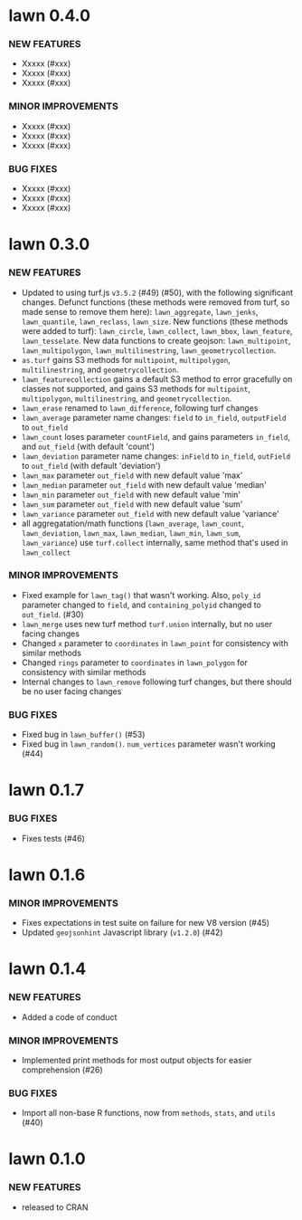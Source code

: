 lawn 0.4.0
==========

### NEW FEATURES

* Xxxxx (#xxx)
* Xxxxx (#xxx)
* Xxxxx (#xxx)

### MINOR IMPROVEMENTS

* Xxxxx (#xxx)
* Xxxxx (#xxx)
* Xxxxx (#xxx)

### BUG FIXES

* Xxxxx (#xxx)
* Xxxxx (#xxx)
* Xxxxx (#xxx)


lawn 0.3.0
==========

### NEW FEATURES

* Updated to using turf.js `v3.5.2` (#49) (#50), with the following significant
changes. Defunct functions (these methods were removed from turf, so
made sense to remove them here): `lawn_aggregate`, `lawn_jenks`,
`lawn_quantile`, `lawn_reclass`, `lawn_size`. New functions (these methods
were added to turf): `lawn_circle`, `lawn_collect`, `lawn_bbox`,
`lawn_feature`, `lawn_tesselate`. New data functions
to create geojson: `lawn_multipoint`, `lawn_multipolygon`,
`lawn_multilinestring`, `lawn_geometrycollection`.
* `as.turf` gains S3 methods for `multipoint`, `multipolygon`,
`multilinestring`, and `geometrycollection`.
* `lawn_featurecollection` gains a default S3 method to error
gracefully on classes not supported, and gains S3 methods for `multipoint`,
`multipolygon`, `multilinestring`, and `geometrycollection`.
* `lawn_erase` renamed to `lawn_difference`, following turf changes
* `lawn_average` parameter name changes: `field` to `in_field`,
`outputField` to `out_field`
* `lawn_count` loses parameter `countField`, and gains parameters
`in_field`, and `out_field` (with default 'count')
* `lawn_deviation` parameter name changes: `inField` to `in_field`,
`outField` to `out_field` (with default 'deviation')
* `lawn_max` parameter `out_field` with new default value 'max'
* `lawn_median` parameter `out_field` with new default value 'median'
* `lawn_min` parameter `out_field` with new default value 'min'
* `lawn_sum` parameter `out_field` with new default value 'sum'
* `lawn_variance` parameter `out_field` with new default value 'variance'
* all aggregatation/math functions (`lawn_average`, `lawn_count`, `lawn_deviation`,
`lawn_max`, `lawn_median`, `lawn_min`, `lawn_sum`, `lawn_variance`)
use `turf.collect` internally, same method that's used in `lawn_collect`

### MINOR IMPROVEMENTS

* Fixed example for `lawn_tag()` that wasn't working. Also,
`poly_id` parameter changed to `field`, and `containing_polyid`
changed to `out_field`. (#30)
* `lawn_merge` uses new turf method `turf.union` internally, but
no user facing changes
* Changed `x` parameter to `coordinates` in `lawn_point` for
consistency with similar methods
* Changed `rings` parameter to `coordinates` in `lawn_polygon` for
consistency with similar methods
* Internal changes to `lawn_remove` following turf changes, but
there should be no  user facing changes

### BUG FIXES

* Fixed bug in `lawn_buffer()` (#53)
* Fixed bug in `lawn_random()`. `num_vertices` parameter wasn't working (#44)


lawn 0.1.7
==========

### BUG FIXES

* Fixes tests (#46)

lawn 0.1.6
==========

### MINOR IMPROVEMENTS

* Fixes expectations in test suite on failure for new V8 version (#45)
* Updated `geojsonhint` Javascript library (`v1.2.0`) (#42)

lawn 0.1.4
==========

### NEW FEATURES

* Added a code of conduct

### MINOR IMPROVEMENTS

* Implemented print methods for most output objects for easier
comprehension (#26)

### BUG FIXES

* Import all non-base R functions, now from `methods`, `stats`,
and `utils` (#40)


lawn 0.1.0
==========

### NEW FEATURES

* released to CRAN

